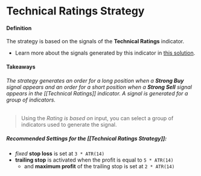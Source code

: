 # Technical Ratings Strategy

#### Definition

The strategy is based on the signals of the **Technical Ratings** indicator. 

- Learn more about the signals generated by this indicator in [this solution](https://www.tradingview.com/chart/?solution=43000614331).

#### Takeaways

###### The strategy generates an order for a long position when a ***Strong Buy*** signal appears and an order for a short position when a ***Strong Sell*** signal appears in the [[Technical Ratings]] indicator. A signal is generated for a group of indicators. 

> Using the *Rating is based on* input, you can select a group of indicators used to generate the signal.

##### Recommended Settings for the [[Technical Ratings Strategy]]:

- *fixed* **stop loss** is set at `3 * ATR(14)` 
- **trailing stop** is activated when the profit is equal to `5 * ATR(14)` 
	- and **maximum profit** of the trailing stop is set at `2 * ATR(14)`